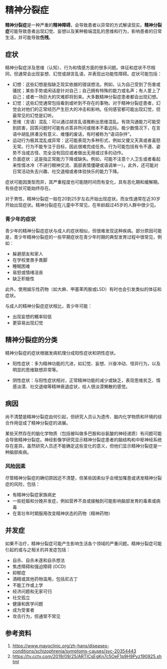# 精神分裂症

**精神分裂症**是一种严重的**精神障碍**，会导致患者以异常的方式解读现实。**精神分裂症**可能导致患者出现幻觉、妄想以及某种极端混乱的思维和行为，影响患者的日常生活，并可能导致**伤残**。

## 症状

精神分裂症涉及思维（认知）、行为和情感方面的很多问题。体征和症状不尽相同，但通常会出现妄想、幻觉或胡言乱语，并表现出功能性障碍。症状可能包括：

* 幻想：这些幻想是指缺乏现实依据的错误想法。例如，认为自己受到了伤害或骚扰；某些手势或闲话是针对自己；自己拥有特殊的能力或名声；有人爱上了自己；或者一场巨大的灾难即将到来。大多数精神分裂症患者都会出现幻想。
* 幻觉：这些幻觉通常包括看到或听到不存在的事物。对于精神分裂症患者，幻觉会对他们的正常经历产生巨大的冲击和影响。任何感官都可能出现幻觉，但最常见的幻觉是幻听。
* 思维（言语）混乱：可以通过胡言乱语推断出思维混乱。有效沟通能力可能受到损害，回答问题时可能有点答非所问或根本不着边际。极少数情况下，在言语中胡乱拼凑没有意义、难懂的废话，有时被称为“语词杂拌”。
* 运动行为极其混乱或异常：这可能表现为多种形式，例如又傻又天真或者喜怒无常。行为不能专注于目标，因此很难完成任务。行为可能包括有令不遵、姿势不当或古怪、完全没有回应或者做出无用或过多的动作。
* 负面症状：这是指正常能力下降或缺失。例如，可能不注意个人卫生或者看起来性情冰冷（不进行眼神交流、面部表情僵硬或语调单一）。此外，还可能对日常活动失去兴趣、社交退缩或者体验快乐的能力下降。

症状可能因类型而异，其严重程度也可能随时间而有变化，具有恶化期和缓解期。有些症状可能始终存在。

对于男性，精神分裂症一般在20到25岁左右开始出现症状。而女性通常在近30岁开始出现症状。精神分裂症在儿童中不常见，在年龄超过45岁的人群中很少见。

### 青少年的症状

青少年的精神分裂症症状与成人的症状相似，但很难发现这种疾病。部分原因可能是，青少年精神分裂症的一些早期症状在青少年时期的典型发育过程中很常见，例如：

* 躲避朋友和家人
* 在学校里畏手畏脚
* 睡眠困难
* 易怒或情绪沮丧
* 缺乏积极性

此外，使用娱乐性药物（如大麻、甲基苯丙胺或LSD）有时也会引发类似的体征和症状。

与成人的精神分裂症症状相比，青少年可能：

* 出现妄想的概率较低
* 更容易出现幻觉

## 精神分裂症的分类

精神分裂症的症状根据发病机理分成阳性症状和阴性症状。

* 阳性症状：多为精神功能的亢进，如幻觉、妄想、兴奋冲动、怪异行为，以及明显的思维联想异常等。

* 阴性症状：与阳性症状相对，正常精神功能的减少或缺乏，表现思维贫乏、情感淡漠、社交退缩等精神衰退症状，给人很淡漠懒散的感觉。

## 病因

尚不清楚是精神分裂症由何引起，但研究人员认为遗传、脑内化学物质和环境的综合作用促成了精神分裂症的进展。

某些天然存在的脑化学物质（包括被叫做多巴胺和谷氨酸的神经递质）有问题可能会导致精神分裂症。神经影像学研究显示精神分裂症患者的脑结构和中枢神经系统存在差异。虽然研究人员还不能确定这些变化的意义，但他们显示精神分裂症是一种脑部疾病。

### 风险因素

尽管精神分裂症的确切原因还不清楚，但某些因素似乎会增加罹患或诱发精神分裂症的风险，包括：

* 有精神分裂症家族病史
* 一些妊娠和分娩并发症，例如营养不良或接触到可能影响脑部发育的毒素或病毒
* 在青壮年时期服用改变精神状态的药物（精神药物）

## 并发症

如果不治疗，精神分裂症可能产生影响生活各个领域的严重问题。精神分裂症可能引起的或与之相关的并发症包括：

* 自杀、自杀未遂和自杀想法
* 焦虑障碍和强迫障碍 (OCD)
* 抑郁症
* 酒精或其他药物滥用，包括尼古丁
* 不能工作或上学
* 经济问题和无家可归
* 社交孤立
* 健康和医学问题
* 成为受害者
* 攻击行为，但通常不常见

## 参考资料

1. https://www.mayoclinic.org/zh-hans/diseases-conditions/schizophrenia/symptoms-causes/syc-20354443
2. https://tv.cctv.com/2019/09/25/ARTICsEgKn7c5OeF1p9H9Pyz190925.shtml
